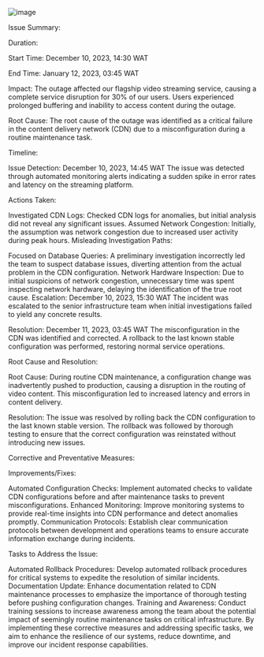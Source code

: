 
![image](../image.jpeg)

Issue Summary:

Duration: 

Start Time: December  10, 2023, 14:30 WAT

End Time: January 12, 2023, 03:45 WAT

Impact:
The outage affected our flagship video streaming service, causing a complete service disruption for 30% of our users. Users experienced prolonged buffering and inability to access content during the outage.

Root Cause:
The root cause of the outage was identified as a critical failure in the content delivery network (CDN) due to a misconfiguration during a routine maintenance task.

Timeline:

Issue Detection:
December 10, 2023, 14:45 WAT
The issue was detected through automated monitoring alerts indicating a sudden spike in error rates and latency on the streaming platform.

Actions Taken:

Investigated CDN Logs: Checked CDN logs for anomalies, but initial analysis did not reveal any significant issues.
Assumed Network Congestion: Initially, the assumption was network congestion due to increased user activity during peak hours.
Misleading Investigation Paths:

Focused on Database Queries: A preliminary investigation incorrectly led the team to suspect database issues, diverting attention from the actual problem in the CDN configuration.
Network Hardware Inspection: Due to initial suspicions of network congestion, unnecessary time was spent inspecting network hardware, delaying the identification of the true root cause.
Escalation:
December 10, 2023, 15:30 WAT
The incident was escalated to the senior infrastructure team when initial investigations failed to yield any concrete results.

Resolution:
December 11, 2023, 03:45 WAT
The misconfiguration in the CDN was identified and corrected. A rollback to the last known stable configuration was performed, restoring normal service operations.

Root Cause and Resolution:

Root Cause:
During routine CDN maintenance, a configuration change was inadvertently pushed to production, causing a disruption in the routing of video content. This misconfiguration led to increased latency and errors in content delivery.

Resolution:
The issue was resolved by rolling back the CDN configuration to the last known stable version. The rollback was followed by thorough testing to ensure that the correct configuration was reinstated without introducing new issues.

Corrective and Preventative Measures:

Improvements/Fixes:

Automated Configuration Checks: Implement automated checks to validate CDN configurations before and after maintenance tasks to prevent misconfigurations.
Enhanced Monitoring: Improve monitoring systems to provide real-time insights into CDN performance and detect anomalies promptly.
Communication Protocols: Establish clear communication protocols between development and operations teams to ensure accurate information exchange during incidents.

Tasks to Address the Issue:

Automated Rollback Procedures: Develop automated rollback procedures for critical systems to expedite the resolution of similar incidents.
Documentation Update: Enhance documentation related to CDN maintenance processes to emphasize the importance of thorough testing before pushing configuration changes.
Training and Awareness: Conduct training sessions to increase awareness among the team about the potential impact of seemingly routine maintenance tasks on critical infrastructure.
By implementing these corrective measures and addressing specific tasks, we aim to enhance the resilience of our systems, reduce downtime, and improve our incident response capabilities.
